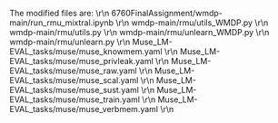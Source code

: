 The modified files are:                                \r\n
6760FinalAssignment/wmdp-main/run_rmu_mixtral.ipynb    \r\n
wmdp-main/rmu/utils_WMDP.py                            \r\n
wmdp-main/rmu/utils.py                                 \r\n
wmdp-main/rmu/unlearn_WMDP.py                          \r\n
wmdp-main/rmu/unlearn.py                               \r\n
Muse_LM-EVAL_tasks/muse/muse_knowmem.yaml              \r\n
Muse_LM-EVAL_tasks/muse/muse_privleak.yaml             \r\n
Muse_LM-EVAL_tasks/muse/muse_raw.yaml                  \r\n
Muse_LM-EVAL_tasks/muse/muse_scal.yaml                 \r\n
Muse_LM-EVAL_tasks/muse/muse_sust.yaml                 \r\n
Muse_LM-EVAL_tasks/muse/muse_train.yaml                \r\n
Muse_LM-EVAL_tasks/muse/muse_verbmem.yaml              \r\n
